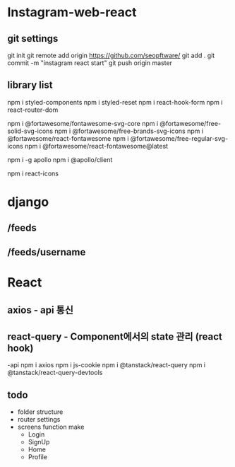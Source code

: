 # Instagram-web-react

## git settings

git init
git remote add origin https://github.com/seopftware/
git add .
git commit -m "instagram react start"
git push origin master

## library list

npm i styled-components
npm i styled-reset
npm i react-hook-form
npm i react-router-dom

npm i @fortawesome/fontawesome-svg-core
npm i @fortawesome/free-solid-svg-icons
npm i @fortawesome/free-brands-svg-icons
npm i @fortawesome/react-fontawesome
npm i @fortawesome/free-regular-svg-icons
npm i @fortawesome/react-fontawesome@latest

npm i -g apollo
npm i @apollo/client

npm i react-icons

# django

## /feeds

## /feeds/username

# React

## axios - api 통신

## react-query - Component에서의 state 관리 (react hook)

-api
npm i axios
npm i js-cookie
npm i @tanstack/react-query
npm i @tanstack/react-query-devtools

## todo

- folder structure
- router settings
- screens function make
  - Login
  - SignUp
  - Home
  - Profile
